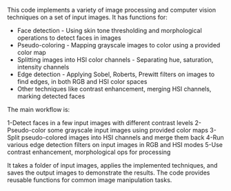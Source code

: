 This code implements a variety of image processing and computer vision techniques on a set of input images. It has functions for:

- Face detection - Using skin tone thresholding and morphological operations to detect faces in images
- Pseudo-coloring - Mapping grayscale images to color using a provided color map
- Splitting images into HSI color channels - Separating hue, saturation, intensity channels
- Edge detection - Applying Sobel, Roberts, Prewitt filters on images to find edges, in both RGB and HSI color spaces
- Other techniques like contrast enhancement, merging HSI channels, marking detected faces

The main workflow is:

1-Detect faces in a few input images with different contrast levels
2-Pseudo-color some grayscale input images using provided color maps
3-Split pseudo-colored images into HSI channels and merge them back
4-Run various edge detection filters on input images in RGB and HSI modes
5-Use contrast enhancement, morphological ops for processing

It takes a folder of input images, applies the implemented techniques, and saves the output images to demonstrate the results. The code provides reusable functions for common image manipulation tasks.